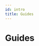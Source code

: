 ```yaml
---
id: intro
title: Guides
---
```


# Guides

<!-- ## GMI Airdrop
- [How to Participate in GMI Airdrop](/docs/guides/participate-in-airdrop)

## Quick Start Guides
- [MetaMask Quick Start Guide](/docs/guides/guide-metamask)
- [GMI on SushiSwap Quick Start Guide](/docs/guides/guide-sushiswap)

## GMI Token on SushiSwap
- [How to Add Liquidity to the ETH-GMI Pair at SushiSwap](/docs/guides/add-liquidity)
- [How to Remove Liquidity from ETH-GMI Pair at SushiSwap](/docs/guides/remove-liquidity)

## GonnaMakeIt Marketplace
- [How to Create Your Profile](/docs/guides/create-profile)
- [How to List an NFT for Sale](/docs/guides/list-nft)
- [How to Edit a Listing (Cancel or Lower Price)](/docs/guides/edit-listing)
- [How to Buy an NFT](/docs/guides/buy-nft)
- [How to Earn Listing Rewards](/docs/guides/earn-listing-rewards)
- [How to Claim Listing Rewards](/docs/guides/claim-listing-rewards) -->
